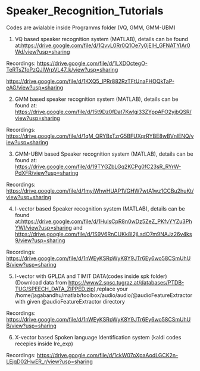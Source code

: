 # Speaker_Recognition_Tutorials

Codes are avialable inside Programms folder (VQ, GMM, GMM-UBM)

1) VQ based speaker recognition system (MATLAB), details can be found at:https://drive.google.com/file/d/1QvvL0Rr0Q1Oe7y0jElH_GFNATYIAr0Wd/view?usp=sharing

Recordings: https://drive.google.com/file/d/1LXDOctegO-TeRTsZfoPzQJlWrpVL47_k/view?usp=sharing

https://drive.google.com/file/d/1KXQ5_IPRr882RzTFtUnaFHOQkTaP-eAG/view?usp=sharing


2) GMM based speaker recognition system (MATLAB), details can be found at: https://drive.google.com/file/d/15t9Dz0fDat7Kwlgi33ZYppAFO2yjbQSR/view?usp=sharing

Recordings: https://drive.google.com/file/d/1qM_QRYBxTzrG5BFUXqrRYBE8wBVnlENQ/view?usp=sharing


3) GMM-UBM based Speaker recognition system (MATLAB), details can be found at: https://drive.google.com/file/d/19TYGZbLGq2KCPg0fC23sR_RYrW-PdXFR/view?usp=sharing

Recordings: https://drive.google.com/file/d/1myiWhwHUAP1VGHW7wtA1wz1CCBu2huKt/view?usp=sharing


4) I-vector based Speaker recognition system (MATLAB), details can be found at:https://drive.google.com/file/d/1HuIsCpR8n0wDz5ZeZ_PKfvYYZu3PhYWI/view?usp=sharing and https://drive.google.com/file/d/1S9V6RnCUKk8I2jLsdO7m9NAJz26v4ks9/view?usp=sharing

Recordings: https://drive.google.com/file/d/1nWEyKSRpWyK8Y9JTr6Ey6wo58CSmUhUB/view?usp=sharing


5) I-vector with GPLDA and TIMIT DATA(codes inside spk folder) (Download data from https://www2.spsc.tugraz.at/databases/PTDB-TUG/SPEECH_DATA_ZIPPED.zip),replace your /home/jagabandhu/matlab/toolbox/audio/audio/@audioFeatureExtractor with given @audioFeatureExtractor directory

Recordings: https://drive.google.com/file/d/1nWEyKSRpWyK8Y9JTr6Ey6wo58CSmUhUB/view?usp=sharing

6) X-vector based Spoken language Identification system (kaldi codes recepies inside lre_exp)

Recordings: https://drive.google.com/file/d/1ckW07oXpaAodLGCK2n-LEjqD02HwER_r/view?usp=sharing



